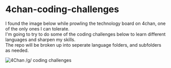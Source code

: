 # 4chan-coding-challenges
I found the image below while prowling the technology board on 4chan, one of the only ones I can tolerate.\
I'm going to try to do some of the coding challenges below to learn different languages and sharpen my skills.\
The repo will be broken up into seperate language folders, and subfolders as needed.

![4Chan /g/ coding challenges](https://camo.githubusercontent.com/c404f4d45b9de36dad3b461f85ac93f323e263b9931ea76eb3c017da0c746a19/68747470733a2f2f696d6775722e636f6d2f4f5136423669722e706e67)
